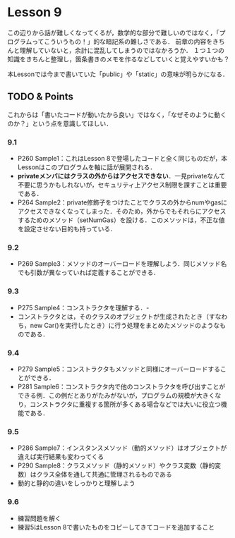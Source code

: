 # Lesson 9
この辺りから話が難しくなってくるが，数学的な部分で難しいのではなく，「プログラムってこういうもの！」的な暗記系の難しさである．
前章の内容をきちんと理解していないと，余計に混乱してしまうのではなかろうか．
１つ１つの知識をきちんと整理し，箇条書きのメモを作るなどしていくと覚えやすいかも？

本Lessonでは今まで書いていた「public」や「static」の意味が明らかになる．

## TODO & Points
これからは「書いたコードが動いたから良い」ではなく，「なぜそのように動くのか？」という点を意識してほしい．

### 9.1
- P260 Sample1：これはLesson 8で登場したコードと全く同じものだが，本Lessonはこのプログラムを軸に話が展開される．
- **privateメンバにはクラスの外からはアクセスできない**．一見privateなんて不要に思うかもしれないが，セキュリティ上アクセス制限を課すことは重要である．
- P264 Sample2：private修飾子をつけたことでクラスの外からnumやgasにアクセスできなくなってしまった．そのため，外からでもそれらにアクセスするためのメソッド（setNumGas）を設ける．このメソッドは，不正な値を設定させない目的も持っている．


### 9.2
- P269 Sample3：メソッドのオーバーロードを理解しよう．同じメソッド名でも引数が異なっていれば定義することができる．

### 9.3
- P275 Sample4：コンストラクタを理解する．- 
- コンストラクタとは，そのクラスのオブジェクトが生成されたとき（すなわち，new Car()を実行したとき）に行う処理をまとめたメソッドのようなものである．

### 9.4
- P279 Sample5：コンストラクタもメソッドと同様にオーバーロードすることができる．
- P281 Sample6：コンストラクタ内で他のコンストラクタを呼び出すことができる例．この例だとありがたみがないが，プログラムの規模が大きくなり，コンストラクタに重複する箇所が多くある場合などでは大いに役立つ機能である．

### 9.5
- P286 Sample7：インスタンスメソッド（動的メソッド）はオブジェクトが違えば実行結果も変わってくる
- P290 Sample8：クラスメソッド（静的メソッド）やクラス変数（静的変数）はクラス全体を通して共通に管理されるものである
- 動的と静的の違いをしっかりと理解しよう

### 9.6
- 練習問題を解く
- 練習5はLesson 8で書いたものをコピーしてきてコードを追加すること
